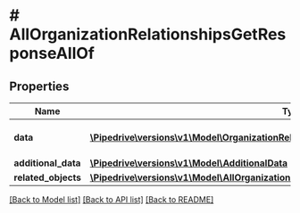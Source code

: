 # # AllOrganizationRelationshipsGetResponseAllOf

## Properties

Name | Type | Description | Notes
------------ | ------------- | ------------- | -------------
**data** | [**\Pipedrive\versions\v1\Model\OrganizationRelationshipDetails[]**](OrganizationRelationshipDetails.md) | The array of organization relationships |
**additional_data** | [**\Pipedrive\versions\v1\Model\AdditionalData**](AdditionalData.md) |  |
**related_objects** | [**\Pipedrive\versions\v1\Model\AllOrganizationRelationshipsGetResponseAllOfRelatedObjects**](AllOrganizationRelationshipsGetResponseAllOfRelatedObjects.md) |  |

[[Back to Model list]](../README.md#documentation-for-models) [[Back to API list]](../README.md#documentation-for-api-endpoints) [[Back to README]](../README.md)
